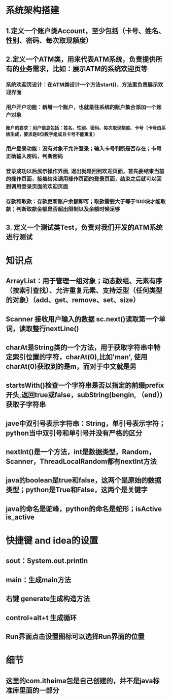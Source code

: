 # 系统架构搭建
## 1.定义一个账户类Account，至少包括（卡号、姓名、性别、密码、每次取现额度）
## 2.定义一个ATM类，用来代表ATM系统，负责提供所有的业务需求，比如：展示ATM的系统欢迎页等
### 系统欢迎页设计：在ATM类设计一个方法start()，方法里负责展示欢迎界面
### 用户开户功能：新增一个账户，也就是往系统的账户集合添加一个账户对象
#### 账户的要求：用户信息包括：姓名、性别、密码、每次取现额度、卡号（卡号由系统生成，要求是8位数字组成且卡号不能重复）
### 用户登录功能：没有对象不允许登录；输入卡号判断是否存在；卡号正确输入密码，判断密码
### 登录成功以后展示操作界面, 退出就是回到欢迎页面，首先要结束当前的操作页面，接着结束调用操作页面的登录页面，结束之后就可以回到调用登录页面的欢迎页面
### 存款和取款：存款更新账户余额即可；取款需要大于等于100块才能取款；判断取款金额是否超出限制以及余额时候足够
## 3. 定义一个测试类Test，负责对我们开发的ATM系统进行测试



# 知识点
## ArrayList：用于管理一组对象；动态数组、元素有序（按索引查找）、允许重复元素、支持泛型（任何类型的对象）（add、get、remove、set、size）
## Scanner 接收用户输入的数据 sc.next()读取第一个单词，读取整行nextLine()
## charAt是String类的一个方法，用于获取字符串中特定索引位置的字符，charAt(0),比如'man', 使用charAt(0)获取到的是m，而对于中文就是男
## startsWith()检查一个字符串是否以指定的前缀prefix开头,返回true或false，subString(bengin, （end）)获取子字符串
## jave中双引号表示字符串：String，单引号表示字符；python当中双引号和单引号并没有严格的区分
## nextInt()是一个方法，int是数据类型，Random，Scanner，ThreadLocalRandom都有nextInt方法
## java的boolean是true和false，这两个是原始的数据类型；python是True和False，这两个是关键字
## java的命名是驼峰，python的命名是蛇形；isActive is_active




# 快捷键 and idea的设置
## sout：System.out.println
## main：生成main方法
## 右键 generate生成构造方法
## control+alt+t 生成循环
## Run界面点击设置图标可以选择Run界面的位置




# 细节
## 这里的com.itheima包是自己创建的，并不是java标准库里面的一部分